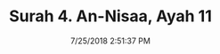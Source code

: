 ---
title       : "Surah 4. An-Nisaa, Ayah 11"
date        : 7/25/2018 2:51:37 PM
draft       : false
type        : "quran"
layout      : "compare"
BookCode    : "CMP"
SurahNumber : "4"
AyahNumber  : "11"
TotalAyah   : "176"
---